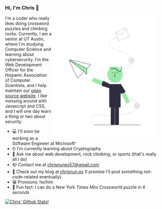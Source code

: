 ### Hi, I'm Chris 👋


<img align="right" src="https://github.com/chrisnunes57/chrisnunes57/blob/master/undraw_Letter_re_8m03.png" alt="Illustration of a person throwing a paper plane" width=350px height=400px />


I'm a coder who really likes doing crossword puzzles and climbing rocks. Currently, I am a senior at UT Austin, where I'm studying Computer Science and learning about cybersecurity. I'm the Web Development Officer for the Hispanic Association of Computer Scientists, and I help maintain our [open source website](https://github.com/chrisnunes57/hacs-opensource). I like messing around with Javascript and CSS, and I will one day learn a thing or two about security.

  - 💻 I'll soon be working as a Software Engineer at Microsoft!
  - 🤓 I'm currently learning about Cryptography
  - 💬 Ask me about web development, rock climbing, or sports (that's really all I do)
  - 📪 Contact me at [chrisnunes57@gmail.com](mailto:chrisnunes57@gmail.com)
  - 🥵 Check out my blog at [chrisnun.es](https://chrisnun.es) (I promise I'll post something not-code-related eventually)
  - 😁 Pronouns: he/him
  - 🤯 Fun fact: I can do a New York Times Mini Crossworld puzzle in *6 seconds*
    
  [![Chris' Github Stats!](https://github-readme-stats.vercel.app/api?username=chrisnunes57)](https://github.com/anuraghazra/github-readme-stats)
  
  
<!--
**chrisnunes57/chrisnunes57** is a ✨ _special_ ✨ repository because its `README.md` (this file) appears on your GitHub profile.

Here are some ideas to get you started:

- 🔭 I’m currently working on ...
- 🌱 I’m currently learning ...
- 👯 I’m looking to collaborate on ...
- 🤔 I’m looking for help with ...
- 💬 Ask me about ...
- 📫 How to reach me: ...
- 😄 Pronouns: ...
- ⚡ Fun fact: ...
-->
